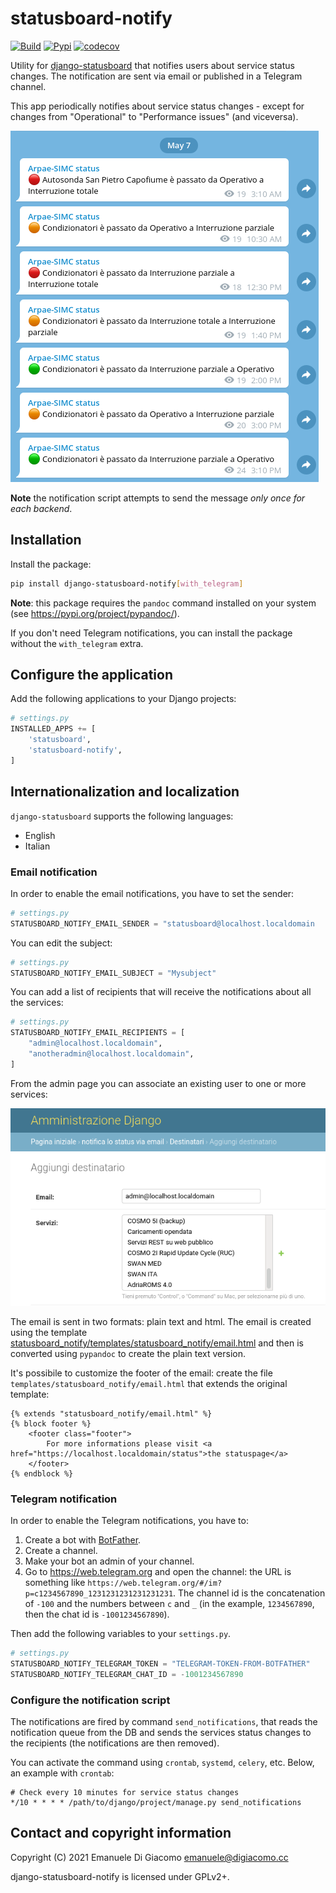 # statusboard-notify

[![Build](https://github.com/edigiacomo/django-statusboard-notify/actions/workflows/build.yml/badge.svg)](https://github.com/edigiacomo/django-statusboard-notify/actions/workflows/build.yml)
[![Pypi](https://img.shields.io/pypi/v/django-statusboard-notify.svg)](https://pypi.python.org/pypi/django-statusboard-notify/)
[![codecov](https://codecov.io/gh/edigiacomo/django-statusboard-notify/branch/main/graph/badge.svg)](https://codecov.io/gh/edigiacomo/django-statusboard-notify)

Utility for [django-statusboard][1] that notifies users about service status
changes. The notification are sent via email or published in a Telegram channel.

This app periodically notifies about service status changes - except for
changes from "Operational" to "Performance issues" (and viceversa).

![screenshot of a Telegram channel](telegram-screenshot.png)

**Note** the notification script attempts to send the message *only once for
each backend*.

## Installation

Install the package:

```sh
pip install django-statusboard-notify[with_telegram]
```

**Note**: this package requires the `pandoc` command installed on your system (see https://pypi.org/project/pypandoc/).

If you don't need Telegram notifications, you can install the package without
the `with_telegram` extra.

## Configure the application

Add the following applications to your Django projects:

```python
# settings.py
INSTALLED_APPS += [
    'statusboard',
    'statusboard-notify',
]
```

## Internationalization and localization

`django-statusboard` supports the following languages:

* English
* Italian



### Email notification

In order to enable the email notifications, you have to set the sender:

```python
# settings.py
STATUSBOARD_NOTIFY_EMAIL_SENDER = "statusboard@localhost.localdomain
```


You can edit the subject:

```python
# settings.py
STATUSBOARD_NOTIFY_EMAIL_SUBJECT = "Mysubject"
```

You can add a list of recipients that will receive the notifications about all
the services:

```python
# settings.py
STATUSBOARD_NOTIFY_EMAIL_RECIPIENTS = [
    "admin@localhost.localdomain",
    "anotheradmin@localhost.localdomain",
]
```

From the admin page you can associate an existing user to one or more services:

![screenshot of the admin page](admin-screenshot.png)

The email is sent in two formats: plain text and html. The email is created
using the template
[statusboard_notify/templates/statusboard_notify/email.html](statusboard_notify/templates/statusboard_notify/email.html)
and then is converted using `pypandoc` to create the plain text version.

It's possibile to customize the footer of the email: create the file
`templates/statusboard_notify/email.html` that extends the original template:

```
{% extends "statusboard_notify/email.html" %}
{% block footer %}
    <footer class="footer">
        For more informations please visit <a href="https://localhost.localdomain/status">the statuspage</a>
    </footer>
{% endblock %}
```

### Telegram notification

In order to enable the Telegram notifications, you have to:

1. Create a bot with [BotFather](https://telegram.me/botfather).
2. Create a channel.
3. Make your bot an admin of your channel.
4. Go to https://web.telegram.org and open the channel: the URL is something
   like `https://web.telegram.org/#/im?p=c1234567890_1231231231231231231`.
   The channel id is the concatenation of `-100` and the numbers between `c`
   and `_` (in the example, `1234567890`, then the chat id is `-1001234567890`).

Then add the following variables to your `settings.py`.

```python
# settings.py
STATUSBOARD_NOTIFY_TELEGRAM_TOKEN = "TELEGRAM-TOKEN-FROM-BOTFATHER"
STATUSBOARD_NOTIFY_TELEGRAM_CHAT_ID = -1001234567890
```

### Configure the notification script

The notifications are fired by command `send_notifications`, that reads the
notification queue from the DB and sends the services status changes to the
recipients (the notifications are then removed).

You can activate the command using `crontab`, `systemd`, `celery`, etc. Below,
an example with `crontab`:

```
# Check every 10 minutes for service status changes
*/10 * * * * /path/to/django/project/manage.py send_notifications
```

## Contact and copyright information

Copyright (C) 2021 Emanuele Di Giacomo <emanuele@digiacomo.cc>

django-statusboard-notify is licensed under GPLv2+.

[1]: https://github.com/edigiacomo/django-statusboard
